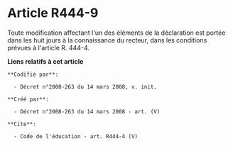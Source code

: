 # Article R444-9

Toute modification affectant l'un des éléments de la déclaration est portée dans les huit jours à la connaissance du recteur,
dans les conditions prévues à l'article R. 444-4.

**Liens relatifs à cet article**

	**Codifié par**:

	  - Décret n°2008-263 du 14 mars 2008, v. init.

	**Créé par**:

	  - Décret n°2008-263 du 14 mars 2008 - art. (V)

	**Cite**:

	  - Code de l'éducation - art. R444-4 (V)
